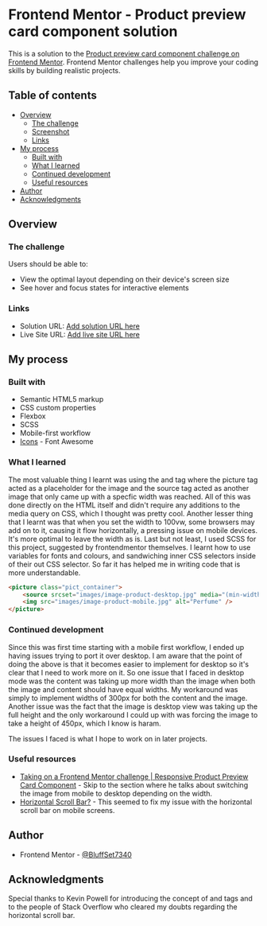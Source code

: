 # Frontend Mentor - Product preview card component solution

This is a solution to the [Product preview card component challenge on Frontend Mentor](https://www.frontendmentor.io/challenges/product-preview-card-component-GO7UmttRfa). Frontend Mentor challenges help you improve your coding skills by building realistic projects. 

## Table of contents

- [Overview](#overview)
  - [The challenge](#the-challenge)
  - [Screenshot](#screenshot)
  - [Links](#links)
- [My process](#my-process)
  - [Built with](#built-with)
  - [What I learned](#what-i-learned)
  - [Continued development](#continued-development)
  - [Useful resources](#useful-resources)
- [Author](#author)
- [Acknowledgments](#acknowledgments)

## Overview

### The challenge

Users should be able to:

- View the optimal layout depending on their device's screen size
- See hover and focus states for interactive elements

### Links

- Solution URL: [Add solution URL here](https://your-solution-url.com)
- Live Site URL: [Add live site URL here](https://your-live-site-url.com)

## My process

### Built with

- Semantic HTML5 markup
- CSS custom properties
- Flexbox
- SCSS
- Mobile-first workflow
- [Icons](https://fontawesome.com/icons/cart-shopping?f=classic&s=solid) - Font Awesome

### What I learned

The most valuable thing I learnt was using the <picture> and <source> tag where the picture tag acted as a placeholder for the image and the source tag acted as another image that only came up with a specfic width was reached. All of this was done directly on the HTML itself and didn't require any additions to the media query on CSS, which I thought was pretty cool. Another lesser thing that I learnt was that when you set the width to 100vw, some browsers may add on to it, causing it flow horizontally, a pressing issue on mobile devices. It's more optimal to leave the width as is. Last but not least, I used SCSS for this project, suggested by frontendmentor themselves. I learnt how to use variables for fonts and colours, and sandwiching inner CSS selectors inside of their out CSS selector. So far it has helped me in writing code that is more understandable. 


```html
<picture class="pict_container">
    <source srcset="images/image-product-desktop.jpg" media="(min-width:605px)">
    <img src="images/image-product-mobile.jpg" alt="Perfume" />
</picture>
```

### Continued development

Since this was first time starting with a mobile first workflow, I ended up having issues trying to port it over desktop. I am aware that the point of doing the above is that it becomes easier to implement for desktop so it's clear that I need to work more on it. So one issue that I faced in desktop mode was the content was taking up more width than the image when both the image and content should have equal widths. My workaround was simply to implement widths of 300px for both the content and the image. Another issue was the fact that the image is desktop view was taking up the full height and the only workaround I could up with was forcing the image to take a height of 450px, which I know is haram. 

The issues I faced is what I hope to work on in later projects. 

### Useful resources

- [Taking on a Frontend Mentor challenge | Responsive Product Preview Card Component](https://www.youtube.com/watch?v=B2WL6KkqhLQ) - Skip to the section where he talks about switching the image from mobile to desktop depending on the width. 
- [Horizontal Scroll Bar?](https://stackoverflow.com/questions/26722340/horizontal-scroll-bar?rq=1) - This seemed to fix my issue with the horizontal scroll bar on mobile screens.

## Author

- Frontend Mentor - [@BluffSet7340](https://www.frontendmentor.io/profile/BluffSet7340)

## Acknowledgments

Special thanks to Kevin Powell for introducing the concept of <picture> and <source> tags and to the people of Stack Overflow who cleared my doubts regarding the horizontal scroll bar. 